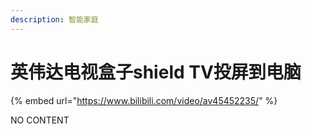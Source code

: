 ```yaml
---
description: 智能家庭
---
```


# 英伟达电视盒子shield TV投屏到电脑

{% embed url="https://www.bilibili.com/video/av45452235/" %}

NO CONTENT





